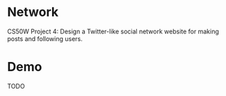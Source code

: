 # Network

CS50W Project 4: Design a Twitter-like social network website for making posts and following users.

# Demo

TODO